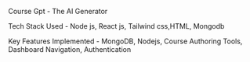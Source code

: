 Course Gpt - The AI Generator 

Tech Stack Used -
Node js, React js, Tailwind css,HTML, Mongodb

Key Features Implemented -
MongoDB, Nodejs, Course Authoring Tools, Dashboard Navigation, Authentication
